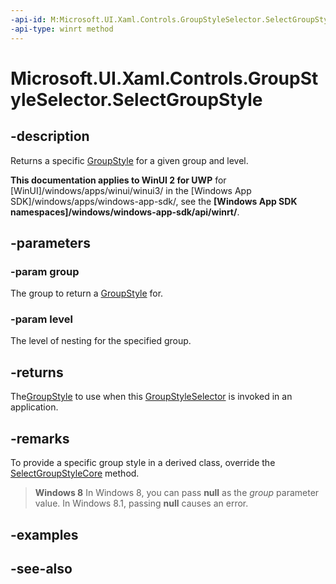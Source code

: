 ```yaml
---
-api-id: M:Microsoft.UI.Xaml.Controls.GroupStyleSelector.SelectGroupStyle(System.Object,System.UInt32)
-api-type: winrt method
---
```


<!-- Method syntax
public Windows.UI.Xaml.Controls.GroupStyle SelectGroupStyle(System.Object group, System.UInt32 level)
-->

# Microsoft.UI.Xaml.Controls.GroupStyleSelector.SelectGroupStyle

## -description
Returns a specific [GroupStyle](groupstyle.md) for a given group and level.

**This documentation applies to WinUI 2 for UWP** for [WinUI]/windows/apps/winui/winui3/ in the [Windows App SDK]/windows/apps/windows-app-sdk/, see the **[Windows App SDK namespaces]/windows/windows-app-sdk/api/winrt/**.

## -parameters
### -param group
The group to return a [GroupStyle](groupstyle.md) for.

### -param level
The level of nesting for the specified group.

## -returns
The[GroupStyle](groupstyle.md) to use when this [GroupStyleSelector](groupstyleselector.md) is invoked in an application.

## -remarks
To provide a specific group style in a derived class, override the [SelectGroupStyleCore](groupstyleselector_selectgroupstylecore_1139726630.md) method.

> **Windows 8**
> In Windows 8, you can pass **null** as the *group* parameter value. In Windows 8.1, passing **null** causes an error.

## -examples

## -see-also
